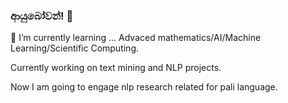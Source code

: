 ###  ආයුබෝවන්! 👋


 🌱 I’m currently learning ... Advaced mathematics/AI/Machine Learning/Scientific Computing.
 
Currently working on text mining and NLP projects.
 
Now I am going to engage nlp research related for pali language.
 

<!--
**SHandapangoda/SHandapangoda** is a ✨ _special_ ✨ repository because its `README.md` (this file) appears on your GitHub profile.

Here are some ideas to get you started:
!


-
-->
